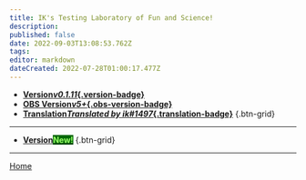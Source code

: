 ```yaml
---
title: IK's Testing Laboratory of Fun and Science!
description: 
published: false
date: 2022-09-03T13:08:53.762Z
tags: 
editor: markdown
dateCreated: 2022-07-28T01:00:17.477Z
---
```


* [**Version*v0.1.11*{.version-badge}**]()
* [**OBS Version*v5+*{.obs-version-badge}**]()
* [**Translation*Translated by ik#1497*{.translation-badge}**]()
{.btn-grid}

---

* [**Version<span class="version-badge" style="color: #9aff67!important; background-color: #006906!important;">New!</span>**]()
{.btn-grid}

---

<a href="/en/home" class="px-6 mt-5 v-btn--active v-btn v-btn--router v-btn--text theme--dark v-size--default" aria-current="page"><span class="v-btn__content">Home</span></a>